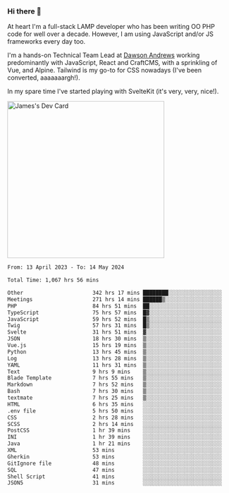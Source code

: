 ### Hi there 👋

<!--
**JamesNock/JamesNock** is a ✨ _special_ ✨ repository because its `README.md` (this file) appears on your GitHub profile.

Here are some ideas to get you started:

- 🔭 I’m currently working on ...
- 🌱 I’m currently learning ...
- 👯 I’m looking to collaborate on ...
- 🤔 I’m looking for help with ...
- 💬 Ask me about ...
- 📫 How to reach me: ...
- 😄 Pronouns: ...
- ⚡ Fun fact: ...
-->
At heart I'm a full-stack LAMP developer who has been writing OO PHP code for well over a decade. However, I am using JavaScript and/or JS frameworks every day too.

I'm a hands-on Technical Team Lead at [Dawson Andrews](https://www.dawsonandrews.com/) working predominantly with JavaScript, React and CraftCMS, with a sprinkling of Vue, and Alpine. Tailwind is my go-to for CSS nowadays (I've been converted, aaaaaaargh!).

In my spare time I've started playing with SvelteKit (it's very, very, nice!).

<a href="https://app.daily.dev/h2onock"><img src="https://api.daily.dev/devcards/v2/XQraFlxE3JPWOlcSuOB2K.png?type=default&r=18u" width="356" alt="James's Dev Card"/></a>

<!--START_SECTION:waka-->

```txt
From: 13 April 2023 - To: 14 May 2024

Total Time: 1,067 hrs 56 mins

Other                      342 hrs 17 mins ████████░░░░░░░░░░░░░░░░░   32.06 %
Meetings                   271 hrs 14 mins ██████▒░░░░░░░░░░░░░░░░░░   25.40 %
PHP                        84 hrs 51 mins  ██░░░░░░░░░░░░░░░░░░░░░░░   07.95 %
TypeScript                 75 hrs 57 mins  █▓░░░░░░░░░░░░░░░░░░░░░░░   07.11 %
JavaScript                 59 hrs 52 mins  █▒░░░░░░░░░░░░░░░░░░░░░░░   05.61 %
Twig                       57 hrs 31 mins  █▒░░░░░░░░░░░░░░░░░░░░░░░   05.39 %
Svelte                     31 hrs 51 mins  ▓░░░░░░░░░░░░░░░░░░░░░░░░   02.98 %
JSON                       18 hrs 30 mins  ▒░░░░░░░░░░░░░░░░░░░░░░░░   01.73 %
Vue.js                     15 hrs 19 mins  ▒░░░░░░░░░░░░░░░░░░░░░░░░   01.44 %
Python                     13 hrs 45 mins  ▒░░░░░░░░░░░░░░░░░░░░░░░░   01.29 %
Log                        13 hrs 28 mins  ▒░░░░░░░░░░░░░░░░░░░░░░░░   01.26 %
YAML                       11 hrs 31 mins  ▒░░░░░░░░░░░░░░░░░░░░░░░░   01.08 %
Text                       9 hrs 9 mins    ▒░░░░░░░░░░░░░░░░░░░░░░░░   00.86 %
Blade Template             7 hrs 55 mins   ▒░░░░░░░░░░░░░░░░░░░░░░░░   00.74 %
Markdown                   7 hrs 52 mins   ▒░░░░░░░░░░░░░░░░░░░░░░░░   00.74 %
Bash                       7 hrs 30 mins   ▒░░░░░░░░░░░░░░░░░░░░░░░░   00.70 %
textmate                   7 hrs 25 mins   ▒░░░░░░░░░░░░░░░░░░░░░░░░   00.70 %
HTML                       6 hrs 35 mins   ░░░░░░░░░░░░░░░░░░░░░░░░░   00.62 %
.env file                  5 hrs 50 mins   ░░░░░░░░░░░░░░░░░░░░░░░░░   00.55 %
CSS                        2 hrs 28 mins   ░░░░░░░░░░░░░░░░░░░░░░░░░   00.23 %
SCSS                       2 hrs 14 mins   ░░░░░░░░░░░░░░░░░░░░░░░░░   00.21 %
PostCSS                    1 hr 39 mins    ░░░░░░░░░░░░░░░░░░░░░░░░░   00.16 %
INI                        1 hr 39 mins    ░░░░░░░░░░░░░░░░░░░░░░░░░   00.16 %
Java                       1 hr 21 mins    ░░░░░░░░░░░░░░░░░░░░░░░░░   00.13 %
XML                        53 mins         ░░░░░░░░░░░░░░░░░░░░░░░░░   00.08 %
Gherkin                    53 mins         ░░░░░░░░░░░░░░░░░░░░░░░░░   00.08 %
GitIgnore file             48 mins         ░░░░░░░░░░░░░░░░░░░░░░░░░   00.08 %
SQL                        47 mins         ░░░░░░░░░░░░░░░░░░░░░░░░░   00.07 %
Shell Script               41 mins         ░░░░░░░░░░░░░░░░░░░░░░░░░   00.06 %
JSON5                      31 mins         ░░░░░░░░░░░░░░░░░░░░░░░░░   00.05 %
```

<!--END_SECTION:waka-->
